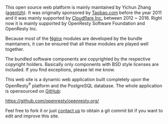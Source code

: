 <!---
    @title         About
    @creator       Yichun Zhang
    @created       2011-06-21 04:07 GMT
    @modifier      Yichun Zhang
    @modifier_link yichun-zhang
    @modified      2013-07-19 00:24 GMT
    @changes       21
--->

This open source web platform is mainly maintained by Yichun Zhang ([agentzh](http://agentzh.org)).
It was originally sponsored by [Taobao.com](http://www.taobao.com) before the
year 2011 and it was mainly supported by [Cloudflare Inc.](http://www.cloudflare.com)
between 2012 ~ 2016. Right now it is mainly supported by OpenResty Software Foundation
and OpenResty Inc.

Because most of the [Nginx](nginx.html) modules are developed by the bundle
maintainers, it can be ensured
that all these modules are played well together.

The bundled software components are copyrighted by the respective copyright
holders.  Basically only components with BSD style licenses are included. If
you find exceptions, please let me know.

This web site is a dynamic web application built completely upon the OpenResty<sup>&reg;</sup>
platform and the PostgreSQL database. The whole application is
opensourced on [GitHub](github.html):

https://github.com/openresty/openresty.org/

Feel free to fork it or just [contact us](contact-us.html) to obtain a git commit
bit if you want to edit and improve this site.
